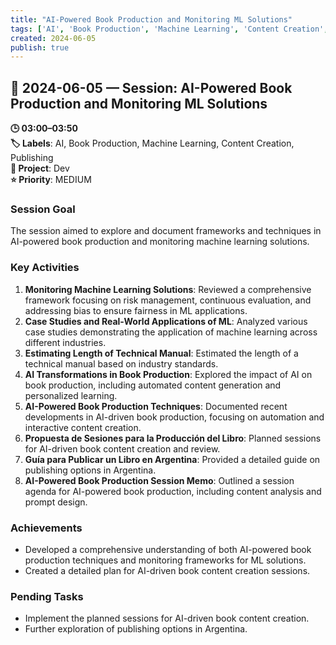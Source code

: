```yaml
---
title: "AI-Powered Book Production and Monitoring ML Solutions"
tags: ['AI', 'Book Production', 'Machine Learning', 'Content Creation', 'Publishing']
created: 2024-06-05
publish: true
---
```


## 📅 2024-06-05 — Session: AI-Powered Book Production and Monitoring ML Solutions

**🕒 03:00–03:50**  
**🏷️ Labels**: AI, Book Production, Machine Learning, Content Creation, Publishing  
**📂 Project**: Dev  
**⭐ Priority**: MEDIUM  


### Session Goal
The session aimed to explore and document frameworks and techniques in AI-powered book production and monitoring machine learning solutions.

### Key Activities
1. **Monitoring Machine Learning Solutions**: Reviewed a comprehensive framework focusing on risk management, continuous evaluation, and addressing bias to ensure fairness in ML applications.
2. **Case Studies and Real-World Applications of ML**: Analyzed various case studies demonstrating the application of machine learning across different industries.
3. **Estimating Length of Technical Manual**: Estimated the length of a technical manual based on industry standards.
4. **AI Transformations in Book Production**: Explored the impact of AI on book production, including automated content generation and personalized learning.
5. **AI-Powered Book Production Techniques**: Documented recent developments in AI-driven book production, focusing on automation and interactive content creation.
6. **Propuesta de Sesiones para la Producción del Libro**: Planned sessions for AI-driven book content creation and review.
7. **Guía para Publicar un Libro en Argentina**: Provided a detailed guide on publishing options in Argentina.
8. **AI-Powered Book Production Session Memo**: Outlined a session agenda for AI-powered book production, including content analysis and prompt design.

### Achievements
- Developed a comprehensive understanding of both AI-powered book production techniques and monitoring frameworks for ML solutions.
- Created a detailed plan for AI-driven book content creation sessions.

### Pending Tasks
- Implement the planned sessions for AI-driven book content creation.
- Further exploration of publishing options in Argentina.
